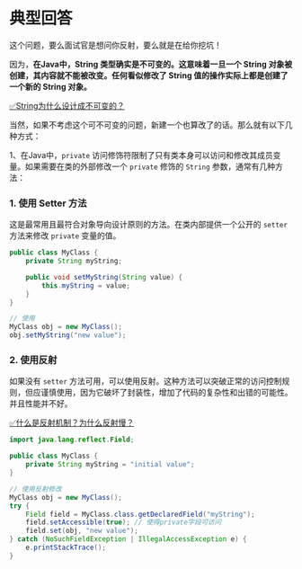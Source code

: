 # 典型回答

这个问题，要么面试官是想问你反射，要么就是在给你挖坑！

因为，**在Java中，String 类型确实是不可变的。这意味着一旦一个 String 对象被创建，其内容就不能被改变。任何看似修改了 String 值的操作实际上都是创建了一个新的 String 对象。**

[✅String为什么设计成不可变的？](https://www.yuque.com/hollis666/fo22bm/hhkgh2nsrlnf2g0g?view=doc_embed)

当然，如果不考虑这个可不可变的问题，新建一个也算改了的话。那么就有以下几种方式：

1、在Java中，`private` 访问修饰符限制了只有类本身可以访问和修改其成员变量。如果需要在类的外部修改一个 `private` 修饰的 `String` 参数，通常有几种方法：

### 1. 使用 Setter 方法

这是最常用且最符合对象导向设计原则的方法。在类内部提供一个公开的 `setter` 方法来修改 `private` 变量的值。

```java
public class MyClass {
    private String myString;

    public void setMyString(String value) {
        this.myString = value;
    }
}

// 使用
MyClass obj = new MyClass();
obj.setMyString("new value");
```

### 2. 使用反射

如果没有 `setter` 方法可用，可以使用反射。这种方法可以突破正常的访问控制规则，但应谨慎使用，因为它破坏了封装性，增加了代码的复杂性和出错的可能性。并且性能并不好。

[✅什么是反射机制？为什么反射慢？](https://www.yuque.com/hollis666/fo22bm/sr19rp?view=doc_embed)

```java
import java.lang.reflect.Field;

public class MyClass {
    private String myString = "initial value";
}

// 使用反射修改
MyClass obj = new MyClass();
try {
    Field field = MyClass.class.getDeclaredField("myString");
    field.setAccessible(true); // 使得private字段可访问
    field.set(obj, "new value");
} catch (NoSuchFieldException | IllegalAccessException e) {
    e.printStackTrace();
}
```



